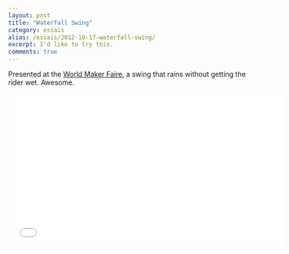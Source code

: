 ```yaml
---
layout: post
title: "Waterfall Swing"
category: essais
alias: /essais/2012-10-17-waterfall-swing/
excerpt: I'd like to try this.
comments: true
---
```


Presented at the [World Maker Faire](http://makerfaire.com), a swing that rains without getting the rider wet. Awesome.  

<iframe width="560" height="315" src="//www.youtube.com/embed/p1uwQVtHHOQ" frameborder="0"> </iframe>

<a href="https://plus.google.com/+VincentBarr0?rel=author"></a>